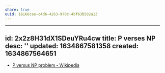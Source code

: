 ```yaml
---
share: true
uuid: 16166cae-c4d6-4263-970c-4bf63b502a13
---
```

---
id: 2x2z8H31dX1SDeuYRu4cw
title: P verses NP
desc: ''
updated: 1634867581358
created: 1634867564651
---

* [P versus NP problem - Wikipedia](https://en.wikipedia.org/wiki/P_versus_NP_problem)

